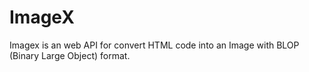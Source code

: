 # ImageX
Imagex is an web API for convert HTML code into an Image with BLOP (Binary Large Object) format.
